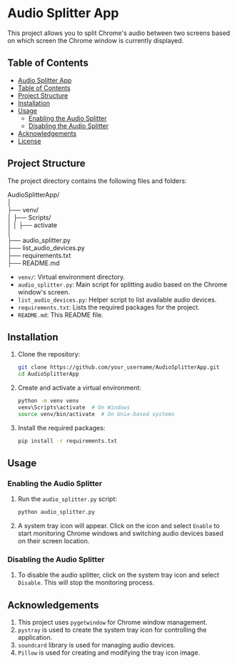  # Audio Splitter App

This project allows you to split Chrome's audio between two screens based on which screen the Chrome window is currently displayed.

## Table of Contents
- [Audio Splitter App](#audio-splitter-app)
- [Table of Contents](#table-of-contents)
- [Project Structure](#project-structure)
- [Installation](#installation)
- [Usage](#usage)
  - [Enabling the Audio Splitter](#enabling-the-audio-splitter)
  - [Disabling the Audio Splitter](#disabling-the-audio-splitter)
- [Acknowledgements](#acknowledgements)
- [License](#license)

## Project Structure

The project directory contains the following files and folders:

AudioSplitterApp/ <br />
│ <br />
├── venv/ <br />
│ ├── Scripts/ <br />
│ │ ├── activate <br />
│ <br />
├── audio_splitter.py <br />
├── list_audio_devices.py <br />
├── requirements.txt <br />
├── README.md <br />

- `venv/`: Virtual environment directory.
- `audio_splitter.py`: Main script for splitting audio based on the Chrome window's screen.
- `list_audio_devices.py`: Helper script to list available audio devices.
- `requirements.txt`: Lists the required packages for the project.
- `README.md`: This README file.

## Installation

1. Clone the repository:
   ```sh
   git clone https://github.com/your_username/AudioSplitterApp.git
   cd AudioSplitterApp
   ```

2. Create and activate a virtual environment:
   ```sh
   python -m venv venv
   venv\Scripts\activate  # On Windows
   source venv/bin/activate  # On Unix-based systems
   ```

3. Install the required packages:
   ```sh
   pip install -r requirements.txt
   ```

## Usage

### Enabling the Audio Splitter

1. Run the `audio_splitter.py` script:
   ```sh
   python audio_splitter.py
   ```
2. A system tray icon will appear. Click on the icon and select `Enable` to start monitoring Chrome windows and switching audio devices based on their screen location.

### Disabling the Audio Splitter

1. To disable the audio splitter, click on the system tray icon and select `Disable`. This will stop the monitoring process.

## Acknowledgements

1. This project uses `pygetwindow` for Chrome window management.
2. `pystray` is used to create the system tray icon for controlling the application.
3. `soundcard` library is used for managing audio devices.
4. `Pillow` is used for creating and modifying the tray icon image.